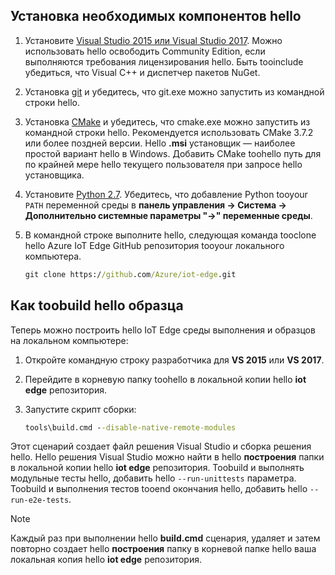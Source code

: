 ## <a name="install-hello-prerequisites"></a>Установка необходимых компонентов hello

1. Установите [Visual Studio 2015 или Visual Studio 2017](https://www.visualstudio.com). Можно использовать hello освободить Community Edition, если выполняются требования лицензирования hello. Быть tooinclude убедиться, что Visual C++ и диспетчер пакетов NuGet.

1. Установка [git](http://www.git-scm.com) и убедитесь, что git.exe можно запустить из командной строки hello.

1. Установка [CMake](https://cmake.org/download/) и убедитесь, что cmake.exe можно запустить из командной строки hello. Рекомендуется использовать CMake 3.7.2 или более поздней версии. Hello **.msi** установщик — наиболее простой вариант hello в Windows. Добавить CMake toohello путь для по крайней мере hello текущего пользователя при запросе hello установщика.

1. Установите [Python 2.7](https://www.python.org/downloads/release/python-27). Убедитесь, что добавление Python tooyour `PATH` переменной среды в **панель управления -> Система -> Дополнительно системные параметры "->" переменные среды**.

1. В командной строке выполните hello, следующая команда tooclone hello Azure IoT Edge GitHub репозитория tooyour локального компьютера.

    ```cmd
    git clone https://github.com/Azure/iot-edge.git
    ```

## <a name="how-toobuild-hello-sample"></a>Как toobuild hello образца

Теперь можно построить hello IoT Edge среды выполнения и образцов на локальном компьютере:

1. Откройте командную строку разработчика для **VS 2015** или **VS 2017**.

1. Перейдите в корневую папку toohello в локальной копии hello **iot edge** репозитория.

1. Запустите скрипт сборки:

    ```cmd
    tools\build.cmd --disable-native-remote-modules
    ```

Этот сценарий создает файл решения Visual Studio и сборка решения hello. Hello решения Visual Studio можно найти в hello **построения** папки в локальной копии hello **iot edge** репозитория. Toobuild и выполнять модульные тесты hello, добавить hello `--run-unittests` параметра. Toobuild и выполнения тестов tooend окончания hello, добавить hello `--run-e2e-tests`.

> [!NOTE]
> Каждый раз при выполнении hello **build.cmd** сценария, удаляет и затем повторно создает hello **построения** папку в корневой папке hello ваша локальная копия hello **iot edge** репозитория.
